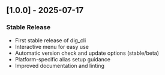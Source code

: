 ## [1.0.0] - 2025-07-17
### Stable Release
- First stable release of dig_cli
- Interactive menu for easy use
- Automatic version check and update options (stable/beta)
- Platform-specific alias setup guidance
- Improved documentation and linting

